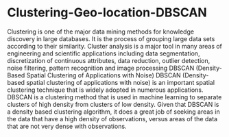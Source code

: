 # Clustering-Geo-location-DBSCAN
Clustering is one of the major data mining methods for knowledge discovery in large databases. It is the process of grouping large data sets according to their similarity. Cluster analysis is a major tool in many areas of engineering and scientific applications including data segmentation, discretization of continuous attributes, data reduction, outlier detection, noise filtering, pattern recognition and image processing
DBSCAN (Density-Based Spatial Clustering of Applications with Noise)
DBSCAN (Density-based spatial clustering of applications with noise) is an important spatial clustering technique that is widely adopted in numerous applications. 
DBSCAN is a clustering method that is used in machine learning to separate clusters of high density from clusters of low density. Given that DBSCAN is a density based clustering algorithm, 
it does a great job of seeking areas in the data that have a high density of observations, versus areas of the data that are not very dense with observations.
